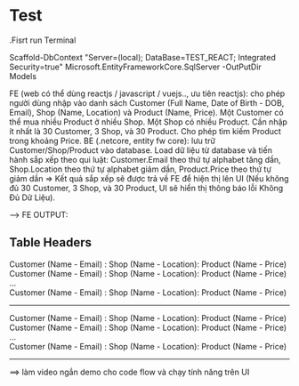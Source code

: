 # Test

.Fisrt run Terminal

Scaffold-DbContext "Server=(local); DataBase=TEST_REACT; Integrated Security=true" Microsoft.EntityFrameworkCore.SqlServer -OutPutDir Models

FE (web có thể dùng reactjs / javascript / vuejs.., ưu tiên reactjs): cho phép người dùng nhập vào danh sách Customer (Full Name, Date of Birth - DOB, Email), Shop (Name, Location) và Product (Name, Price). Một Customer có thể mua nhiều Product ở nhiều Shop. Một Shop có nhiều Product. Cần nhập ít nhất là 30 Customer, 3 Shop, và 30 Product. Cho phép tìm kiếm Product trong khoảng Price.
BE (.netcore, entity fw core): lưu trữ Customer/Shop/Product vào database. Load dữ liệu từ database và tiến hành sắp xếp theo qui luật: Customer.Email theo thứ tự alphabet tăng dần, Shop.Location theo thứ tự alphabet giảm dần, Product.Price theo thứ tự giảm dần => Kết quả sắp xếp sẽ được trả về FE để hiện thị lên UI (Nếu không đủ 30 Customer, 3 Shop, và 30 Product, UI sẽ hiển thị thông báo lỗi Không Đủ Dữ Liệu).
 
--> FE OUTPUT:

Table Headers
------------------------------------------------------------------------
 Customer (Name - Email) : Shop (Name - Location): Product (Name - Price)
  Customer (Name - Email) : Shop (Name - Location): Product (Name - Price)
  ...                  
  Customer (Name - Email) : Shop (Name - Location): Product (Name - Price)
  ********           
  Customer (Name - Email) : Shop (Name - Location): Product (Name - Price)
  Customer (Name - Email) : Shop (Name - Location): Product (Name - Price)
  ...                  
  Customer (Name - Email) : Shop (Name - Location): Product (Name - Price)
  ********
 
==> làm video ngắn demo cho code flow và chạy tính năng trên UI
